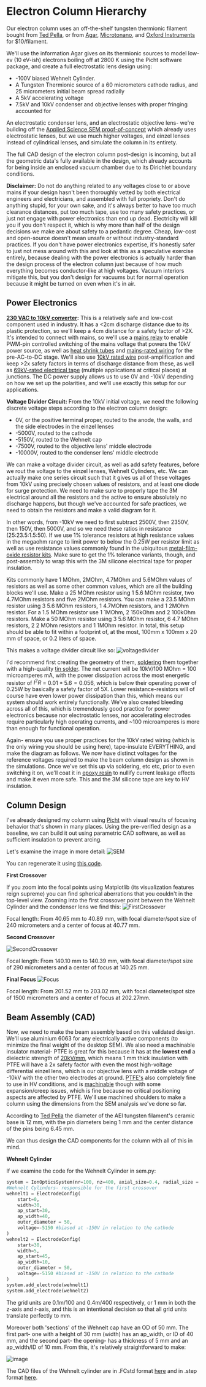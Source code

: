 # Electron Column Hierarchy
Our electron column uses an off-the-shelf tungsten thermionic filament bought from [Ted Pella](https://www.tedpella.com/apertures-and-filaments_html/tungsten-filaments.aspx), or from [Agar](https://www.agarscientific.com/agar-filaments), [Microtonano](https://www.microtonano.com/EBS-Tungsten-EM-Filaments.php#a14AE1201B), and [Oxford Instruments](https://estore.oxinst.com/us/products/microscopy-supplies/electron-microscopy/filaments/zid51-1625-0153) for $10/filament.

We'll use the information Agar gives on its thermionic sources to model low-ev (10 eV-ish) electrons boiling off at 2800 K using the Picht software package, and create a full electrostatic lens design using:

- -100V biased Wehnelt Cylinder.
- A Tungsten Thermionic source of a 60 micrometers cathode radius, and 25 micrometers initial beam spread radially
- A 5kV accelerating voltage
- 7.5kV and 10kV condenser and objective lenses with proper fringing accounted for

An electrostatic condenser lens, and an electrostatic objective lens- we're building off the [Applied Science SEM proof-of-concept](https://www.youtube.com/watch?v=VdjYVF4a6iU&t=467s) which already uses electrostatic lenses, but we use much higher voltages, and einzel lenses instead of cylindrical lenses, and simulate the column in its entirety.

The full CAD design of the electron column post-design is incoming, but all the geometric data's fully available in the design, which already accounts for being inside an enclosed vacuum chamber due to its Dirichlet boundary conditions.

**Disclaimer:** Do not do anything related to any voltages close to or above mains if your design hasn't been thoroughly vetted by both electrical engineers and electricians, and assembled with full propriety. Don't do anything stupid, for your own sake, and it's always better to have too much clearance distances, put too much tape, use too many safety practices, or just not engage with power electronics than end up dead. Electricity will kill you if you don't respect it, which is why more than half of the design decisions we make are about safety to a pedantic degree. Cheap, low-cost and open-source doesn't mean unsafe or without industry-standard practices. If you don't have power electronics expertise, it's honestly safer to just not mess around with this and look at this as a speculative exercise entirely, because dealing with the power electronics is actually harder than the design process of the electron column just because of how much everything becomes conductor-like at high voltages. Vacuum interiors mitigate this, but you don't design for vacuums but for normal operation because it might be turned on even when it's in air.

## Power Electronics

**[230 VAC to 10kV converter](https://ar.aliexpress.com/item/1005003518403820.html):**
This is a relatively safe and low-cost component used in industry. It has a <2cm discharge distance due to its plastic protection, so we'll keep a 4cm distance for a safety factor of >2X. It's intended to connect with mains, so we'll use a [mains relay](https://www.amazon.in/CLUB-BOLLYWOOD-Channel-Optocoupler-Insulation/dp/B0C2PT1KRB) to enable PWM-pin controlled switching of the mains voltage that powers the 10kV power source, as well as [heat shrink tubes](https://www.amazon.in/Rpi-shop-Polyolefin-Insulated-Multicolour/dp/B08S3TP2Q6) and [mains-rated wiring](https://www.amazon.in/TWC-Lite-Single-Black-Electrical/dp/B0B7GG46KJ) for the pre-AC-to-DC stage. We'll also use [10kV rated wire](https://ar.aliexpress.com/item/1005001839936748.html?gatewayAdapt=glo2ara) post-amplification and keep >2x safety factors in terms of discharge distance from these, as well as [69kV-rated electrical tape](https://www.amazon.in/3M-70-Self-Fusing-Silicone-Electrical/dp/B0029Z5RSY) (multiple applications at critical places) at junctions. The DC power supply allows us to use 0V and -10kV depending on how we set up the polarities, and we'll use exactly this setup for our applications. 

**Voltage Divider Circuit:**
From the 10kV initial voltage, we need the following discrete voltage steps according to the electron column design:

- 0V, or the positive terminal proper, routed to the anode, the walls, and the side electrodes in the einzel lenses
- -5000V, routed to the cathode
- -5150V, routed to the Wehnelt cap
- -7500V, routed to the objective lens' middle electrode
- -10000V, routed to the condenser lens' middle electrode
  
We can make a voltage divider circuit, as well as add safety features, before we rout the voltage to the einzel lenses, Wehnelt Cylinders, etc. We can actually make one series circuit such that it gives us all of these voltages from 10kV using precisely chosen values of resistors, and at least one diode for surge protection. We need to make sure to properly tape the 3M electrical around all the resistors and the active to ensure absolutely no discharge happens, but though we've accounted for safe practices, we need to obtain the resistors and make a valid diagram for it.

In other words, from -10kV we need to first subtract 2500V, then 2350V, then 150V, then 5000V, and so we need these ratios in resistance (25:23.5:1.5:50). If we use 1% tolerance resistors at high resistance values in the megaohm range to limit power to below the 0.25W per resistor limit as well as use resistance values commonly found in the ubiquitous [metal-film-oxide resistor kits](https://www.amazon.in/AVS-Components-Tolerance-Assortment-Electronics/dp/B0D6LRXK5P). Make sure to get the 1% tolerance variants, though, and post-assembly to wrap this with the 3M silicone electrical tape for proper insulation.

Kits commonly have 1 MOhm, 2MOhm, 4.7MOhm and 5.6MOhm values of resistors as well as some other common values, which are all the building blocks we'll use. Make a 25 MOhm resistor using 1 5.6 MOhm resistor, two 4.7MOhm resistors and five 2MOhm resistors. You can make a 23.5 MOhm resistor using 3 5.6 MOhm resistors, 1 4.7MOhm resistors, and 1 2MOhm resistor. For a 1.5 MOhm resistor use 1 1MOhm, 2 150kOhm and 2 100kOhm resistors. Make a 50 MOhm resistor using 3 5.6 MOhm resistor, 6 4.7 MOhm resistors, 2 2 MOhm resistors and 1 1MOhm resistor. In total, this setup should be able to fit within a footprint of, at the most, 100mm x 100mm x 20 mm of space, or 0.2 liters of space.

This makes a voltage divider circuit like so: 
![voltagedivider](https://github.com/user-attachments/assets/57a66447-ca79-4916-a22f-30af50d0441e)

I'd recommend first creating the geometry of them, [soldering](https://www.amazon.in/Electronic-Spices-Starter-60watt-Soldering/dp/B098XTZJYQ) them together with a high-quality [tin solder](https://www.amazon.in/Solder-Soldering-Electronic-Electrical-Components/dp/B0B3D8NLMB). The net current will be 10kV/100 MOhm = 100 microamperes mA, with the power dissipation across the most energetic resistor of $I^2R$ = $0.01 * 5.6 = 0.056$, which is below their operating power of 0.25W by basically a safety factor of 5X. Lower resistance-resistors will of course have even lower power dissipation than this, which means our system should work entirely functionally. We've also created bleeding across all of this, which is tremendously good practice for power electronics because nor electrostatic lenses, nor accelerating electrodes require particularly high operating currents, and ~100 microamperes is more than enough for functional operation. 

Again- ensure you use proper practices for the 10kV rated wiring (which is the only wiring you should be using here), tape-insulate EVERYTHING, and make the diagram as follows. We now have distinct voltages for the reference voltages required to make the beam column design as shown in the simulations. Once we've set this up via soldering, etc etc, prior to even switching it on, we'll coat it in [epoxy resin](https://www.amazon.in/DYNAMIC-EDGE-Hardener-Long-Lasting-Non-Toxic/dp/B0CWZ8G5CM) to nullify current leakage effects and make it even more safe. This and the 3M silicone tape are key to HV insulation.

## Column Design
I've already designed my column using [Picht](https://github.com/rolypolytoy/S1/blob/main/Electron%20Column/sem.py) with visual results of focusing behavior that's shown in many places. Using the pre-verified design as a baseline, we can build it out using parametric CAD software, as well as sufficient insulation to prevent arcing.

Let's examine the image in more detail:
![SEM](https://github.com/user-attachments/assets/77c80e26-aec4-40b3-aa98-369c81665102)


You can regenerate it using [this code](https://rolypolytoy.github.io/picht/auto_examples/example_sem_simulation.html#sphx-glr-auto-examples-example-sem-simulation-py).

**First Crossover**

If you zoom into the focal points using Matplotlib (its visualization features reign supreme) you can find spherical aberrations that you couldn't in the top-level view. Zooming into the first crossover point between the Wehnelt Cylinder and the condenser lens we find this:
![FirstCrossover](https://github.com/user-attachments/assets/52d47ffe-41ff-4afd-877e-bd703b1337fd)

Focal length: From 40.65 mm to 40.89 mm, with focal diameter/spot size of 240 micrometers and a center of focus at 40.77 mm.

**Second Crossover**

![SecondCrossover](https://github.com/user-attachments/assets/eb8d4675-ada9-4a6b-abb3-cbfc5ae6cdfb)

Focal length: From 140.10 mm to 140.39 mm, with focal diameter/spot size of 290 micrometers and a center of focus at 140.25 mm.


**Final Focus**
![Focus](https://github.com/user-attachments/assets/0ec8ab87-5951-41c6-90cf-71778c42e120)

Focal length: From 201.52 mm to 203.02 mm, with focal diameter/spot size of 1500 micrometers and a center of focus at 202.27mm.

## Beam Assembly (CAD)
Now, we need to make the beam assembly based on this validated design. We'll use aluminium 6063 for any electrically active components (to minimize the final weight of the desktop SEM). We also need a machinable insulator material- PTFE is great for this because it has at the **lowest end** a dielectric strength of [20kV/mm](https://polyfluoroltd.com/blog/the-insane-electrical-properties-of-ptfe-and-how-to-interpret-them/), which means 1 mm thick insulation with PTFE will have a 2x safety factor with even the most high-voltage differential einzel lens, which is our objective lens with a middle voltage of -10kV with the other two electrodes at ground. [PTFE's](https://en.wikipedia.org/wiki/Materials_for_use_in_vacuum#Plastics) also completely fine to use in HV conditions, and is [machinable](https://fluorocarbon.co.uk/resources/blog/a-guide-to-machining-ptfe/) though with some expansion/creep issues, which is fine because no critical positioning aspects are affected by PTFE. We'll use machined shoulders to make a column using the dimensions from the SEM analysis we've done so far.

According to [Ted Pella](https://www.tedpella.com/apertures-and-filaments_html/tungsten-filaments.aspx) the diameter of the AEI tungsten filament's ceramic base is 12 mm, with the pin diameters being 1 mm and the center distance of the pins being 6.45 mm. 

We can thus design the CAD components for the column with all of this in mind.

**Wehnelt Cylinder**

If we examine the code for the Wehnelt Cylinder in sem.py: 
```python
system = IonOpticsSystem(nr=100, nz=400, axial_size=0.4, radial_size = 0.1)
#Wehnelt Cylinders- responsible for the first crossover
wehnelt1 = ElectrodeConfig(
    start=0,
    width=30,
    ap_start=30,
    ap_width=40,
    outer_diameter = 50,
    voltage=-5150 #biased at -150V in relation to the cathode
)
wehnelt2 = ElectrodeConfig(
    start=30,
    width=5,
    ap_start=45,
    ap_width=10,
    outer_diameter = 50,
    voltage=-5150 #biased at -150V in relation to the cathode
)
system.add_electrode(wehnelt1)
system.add_electrode(wehnelt2)
```
The grid units are 0.1m/100 and 0.4m/400 respectively, or 1 mm in both the z-axis and r-axis, and this is an intentional decision so that all grid units translate perfectly to mm.

Moreover both 'sections' of the Wehnelt cap have an OD of 50 mm. The first part- one with a height of 30 mm (width) has an ap_width, or ID of 40 mm, and the second part- the opening- has a thickness of 5 mm and an ap_width/ID of 10 mm. From this, it's relatively straightforward to make:

![image](https://github.com/user-attachments/assets/835b41cd-3f02-43fb-acfb-7acf996b3898)

The CAD files of the Wehnelt cylinder are in .FCstd format [here](https://github.com/rolypolytoy/S1/blob/main/Electron%20Column/CAD/WehneltCap.FCStd) and in .step format [here](https://github.com/rolypolytoy/S1/blob/main/Electron%20Column/CAD/WehneltCap.step).
